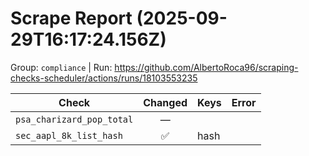 # Scrape Report (2025-09-29T16:17:24.156Z)

Group: `compliance`  |  Run: https://github.com/AlbertoRoca96/scraping-checks-scheduler/actions/runs/18103553235

| Check | Changed | Keys | Error |
|---|:---:|:--|:--|
| `psa_charizard_pop_total` | — |  |  |
| `sec_aapl_8k_list_hash` | ✅ | hash |  |
